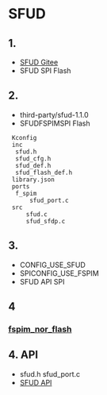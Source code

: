 # SFUD 

## 1. 


- [SFUD Gitee](https://gitee.com/Armink/SFUD)
- SFUD  SPI Flash 

## 2. 

- third-party/sfud-1.1.0
- SFUDFSPIMSPI Flash
```
 Kconfig
 inc
  sfud.h
  sfud_cfg.h
  sfud_def.h
  sfud_flash_def.h
 library.json
 ports
  f_spim
      sfud_port.c
 src
     sfud.c
     sfud_sfdp.c
```

## 3. 

-  CONFIG_USE_SFUD 
- SPICONFIG_USE_FSPIM
-  SFUD  API  SPI 

## 4 

### [fspim_nor_flash](../../../baremetal/example/fspim_nor_flash/README.md)

## 4. API

- sfud.h  sfud_port.c 
- [SFUD API](https://gitee.com/Armink/SFUD/)